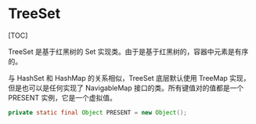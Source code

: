 # TreeSet

[TOC]

TreeSet 是基于红黑树的 Set 实现类。由于是基于红黑树的，容器中元素是有序的。

与 HashSet 和 HashMap 的关系相似，TreeSet 底层默认使用 TreeMap 实现，但是也可以是任何实现了 NavigableMap 接口的类。所有键值对的值都是一个 PRESENT 实例，它是一个虚拟值。

```java
private static final Object PRESENT = new Object();
```